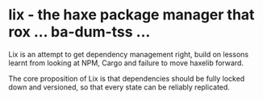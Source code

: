 # lix - the haxe package manager that rox ... ba-dum-tss ...

Lix is an attempt to get dependency management right, build on lessons learnt from looking at NPM, Cargo and failure to move haxelib forward.

The core proposition of Lix is that dependencies should be fully locked down and versioned, so that every state can be reliably replicated.

